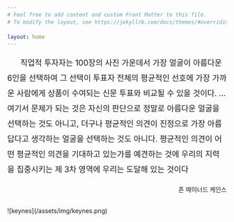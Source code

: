 ```yaml
---
# Feel free to add content and custom Front Matter to this file.
# To modify the layout, see https://jekyllrb.com/docs/themes/#overriding-theme-defaults

layout: home
---
```

<style>
    p.a{
        line-height:35px;
        font-size:18px;
        text-indent:30px;
    }
    p.b{
        text-align:right;
    }

</style>
<p class="a">
직업적 투자자는 100장의 사진 가운데서 가장 얼굴이 아름다운 6인을 선택하여 그 선택이 투표자 전체의 평균적인 선호에 가장 가까운 사람에게 상품이 수여되는 신문 투표와 비교될 수 있을 것이다. ... 여기서 문제가 되는 것은 자신의 판단으로 정말로 아름다운 얼굴을 선택하는 것도 아니고, 더구나 평균적인 의견이 진정으로 가장 아름답다고 생각하는 얼굴을 선택하는 것도 아니다. 평균적인 의견이 어떤 평균적인 의견을 기대하고 있는가를 예견하는 것에 우리의 지력을 집중시키는 제 3차 영역에 우리는 도달해 있는 것이다
</p>
<p class="b">
존 메이너드 케인스
</p>
<br>
![keynes](/assets/img/keynes.png)